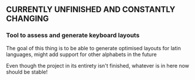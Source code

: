 ## CURRENTLY UNFINISHED AND CONSTANTLY CHANGING

### Tool to assess and generate keyboard layouts

The goal of this thing is to be able to generate optimised
layouts for latin languages, might add support for other
alphabets in the future

Even though the project in its entirety isn't finished,
whatever is in here now should be stable!